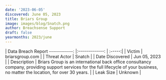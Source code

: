 ```yaml
---
date: '2023-06-05'
discovered: June 05, 2023
title: Briars Group
image: images/blog/Snatch.png
author: Breachsense Support
draft: false
yearmonths: 2023/june
---
```



| Data Breach Report
------------:     |:-------------:    | :-----:|
| Victim      | briarsgroup.com      | 
| Threat Actor      | Snatch      | 
| Date Discovered      | Jun 05, 2023      | 
| Description      | Briars Group is an international back office consultancy company, providing support services for the full lifecycle of your business, no matter the location, for over 30 years.      | 
| Leak Size      | Unknown      | 

